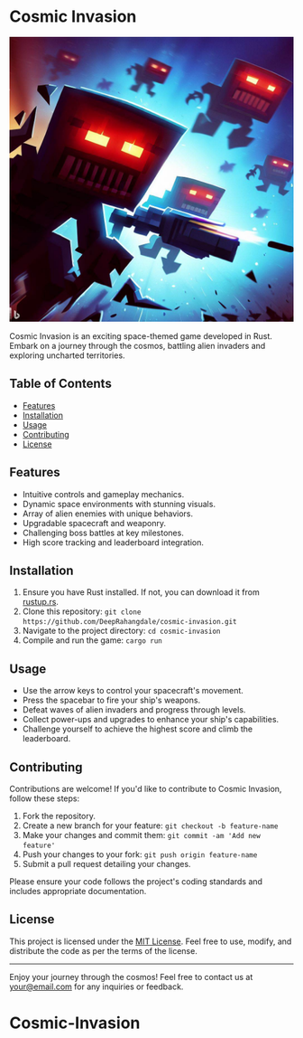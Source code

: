 # Cosmic Invasion

![Project Logo](invaders.jfif) <!-- If applicable -->

Cosmic Invasion is an exciting space-themed game developed in Rust. Embark on a journey through the cosmos, battling alien invaders and exploring uncharted territories.

## Table of Contents
- [Features](#features)
- [Installation](#installation)
- [Usage](#usage)
- [Contributing](#contributing)
- [License](#license)

## Features

- Intuitive controls and gameplay mechanics.
- Dynamic space environments with stunning visuals.
- Array of alien enemies with unique behaviors.
- Upgradable spacecraft and weaponry.
- Challenging boss battles at key milestones.
- High score tracking and leaderboard integration.

## Installation

1. Ensure you have Rust installed. If not, you can download it from [rustup.rs](https://rustup.rs/).
2. Clone this repository: `git clone https://github.com/DeepRahangdale/cosmic-invasion.git`
3. Navigate to the project directory: `cd cosmic-invasion`
4. Compile and run the game: `cargo run`

## Usage

- Use the arrow keys to control your spacecraft's movement.
- Press the spacebar to fire your ship's weapons.
- Defeat waves of alien invaders and progress through levels.
- Collect power-ups and upgrades to enhance your ship's capabilities.
- Challenge yourself to achieve the highest score and climb the leaderboard.

## Contributing

Contributions are welcome! If you'd like to contribute to Cosmic Invasion, follow these steps:

1. Fork the repository.
2. Create a new branch for your feature: `git checkout -b feature-name`
3. Make your changes and commit them: `git commit -am 'Add new feature'`
4. Push your changes to your fork: `git push origin feature-name`
5. Submit a pull request detailing your changes.

Please ensure your code follows the project's coding standards and includes appropriate documentation.

## License

This project is licensed under the [MIT License](LICENSE). Feel free to use, modify, and distribute the code as per the terms of the license.

---

Enjoy your journey through the cosmos! Feel free to contact us at your@email.com for any inquiries or feedback.
# Cosmic-Invasion
